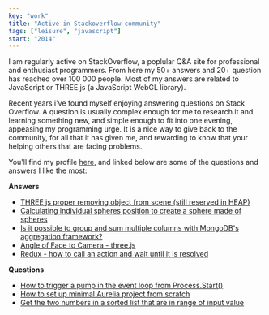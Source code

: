 ```yaml
---
key: "work"
title: "Active in Stackoverflow community"
tags: ["leisure", "javascript"]
start: "2014"
---
```

I am regularly active on StackOverflow, a poplular Q&A site for professional and enthusiast programmers. From here my 50+ answers and 20+ question has reached over 100 000 people. Most of my answers are related to JavaScript or THREE.js (a JavaScript WebGL library).
<!-- end -->
Recent years i've found myself enjoying answering questions on Stack Overflow. A question is usually complex enough for me to research it and learning something new, and simple enough to fit into one evening, appeasing my programming urge. It is a nice way to give back to the community, for all that it has given me, and rewarding to know that your helping others that are facing problems.

You'll find my profile [here](https://stackoverflow.com/users/3346060/micnil), and linked below are some of the questions and answers I like the most:

**Answers**

* [THREE js proper removing object from scene (still reserved in HEAP)](https://stackoverflow.com/questions/37762961/three-js-proper-removing-object-from-scene-still-reserved-in-heap/37901472#37901472)
* [Calculating individual spheres position to create a sphere made of spheres](https://stackoverflow.com/questions/36317734/calculating-individual-spheres-position-to-create-a-sphere-made-of-spheres/36466988#36466988)
* [Is it possible to group and sum multiple columns with MongoDB's aggregation framework?](https://stackoverflow.com/questions/16633669/is-it-possible-to-group-and-sum-multiple-columns-with-mongodbs-aggregation-fram/47618968#47618968)
* [Angle of Face to Camera - three.js](https://stackoverflow.com/questions/36385478/angle-of-face-to-camera-three-js/36393260#36393260)
* [Redux - how to call an action and wait until it is resolved](https://stackoverflow.com/questions/54054887/redux-how-to-call-an-action-and-wait-until-it-is-resolved/54055425#54055425)

**Questions**

* [How to trigger a pump in the event loop from Process.Start()](https://stackoverflow.com/questions/54262399/how-to-trigger-a-pump-in-the-event-loop-from-process-start)
* [How to set up minimal Aurelia project from scratch](https://stackoverflow.com/questions/32080221/how-to-set-up-minimal-aurelia-project-from-scratch)
* [Get the two numbers in a sorted list that are in range of input value](https://stackoverflow.com/questions/50589153/get-the-two-numbers-in-a-sorted-list-that-are-in-range-of-input-value)


